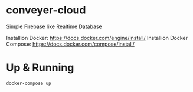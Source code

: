 # conveyer-cloud
Simple Firebase like Realtime Database

Installion Docker: https://docs.docker.com/engine/install/
Installion Docker Compose: https://docs.docker.com/compose/install/

# Up & Running
```shell
docker-compose up
```

